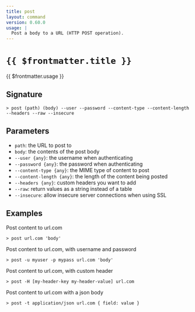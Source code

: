 ```yaml
---
title: post
layout: command
version: 0.60.0
usage: |
  Post a body to a URL (HTTP POST operation).
---
```


# `{{ $frontmatter.title }}`

<div style='white-space: pre-wrap;'>{{ $frontmatter.usage }}</div>

## Signature

```> post (path) (body) --user --password --content-type --content-length --headers --raw --insecure```

## Parameters

 -  `path`: the URL to post to
 -  `body`: the contents of the post body
 -  `--user {any}`: the username when authenticating
 -  `--password {any}`: the password when authenticating
 -  `--content-type {any}`: the MIME type of content to post
 -  `--content-length {any}`: the length of the content being posted
 -  `--headers {any}`: custom headers you want to add
 -  `--raw`: return values as a string instead of a table
 -  `--insecure`: allow insecure server connections when using SSL

## Examples

Post content to url.com
```shell
> post url.com 'body'
```

Post content to url.com, with username and password
```shell
> post -u myuser -p mypass url.com 'body'
```

Post content to url.com, with custom header
```shell
> post -H [my-header-key my-header-value] url.com
```

Post content to url.com with a json body
```shell
> post -t application/json url.com { field: value }
```
